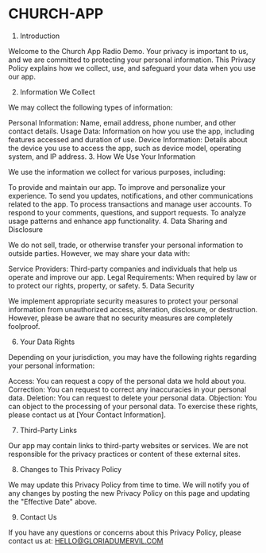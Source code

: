 # CHURCH-APP
1. Introduction

Welcome to the Church App Radio Demo. Your privacy is important to us, and we are committed to protecting your personal information. This Privacy Policy explains how we collect, use, and safeguard your data when you use our app.

2. Information We Collect

We may collect the following types of information:

Personal Information: Name, email address, phone number, and other contact details.
Usage Data: Information on how you use the app, including features accessed and duration of use.
Device Information: Details about the device you use to access the app, such as device model, operating system, and IP address.
3. How We Use Your Information

We use the information we collect for various purposes, including:

To provide and maintain our app.
To improve and personalize your experience.
To send you updates, notifications, and other communications related to the app.
To process transactions and manage user accounts.
To respond to your comments, questions, and support requests.
To analyze usage patterns and enhance app functionality.
4. Data Sharing and Disclosure

We do not sell, trade, or otherwise transfer your personal information to outside parties. However, we may share your data with:

Service Providers: Third-party companies and individuals that help us operate and improve our app.
Legal Requirements: When required by law or to protect our rights, property, or safety.
5. Data Security

We implement appropriate security measures to protect your personal information from unauthorized access, alteration, disclosure, or destruction. However, please be aware that no security measures are completely foolproof.

6. Your Data Rights

Depending on your jurisdiction, you may have the following rights regarding your personal information:

Access: You can request a copy of the personal data we hold about you.
Correction: You can request to correct any inaccuracies in your personal data.
Deletion: You can request to delete your personal data.
Objection: You can object to the processing of your personal data.
To exercise these rights, please contact us at [Your Contact Information].

7. Third-Party Links

Our app may contain links to third-party websites or services. We are not responsible for the privacy practices or content of these external sites.

8. Changes to This Privacy Policy

We may update this Privacy Policy from time to time. We will notify you of any changes by posting the new Privacy Policy on this page and updating the "Effective Date" above.

9. Contact Us

If you have any questions or concerns about this Privacy Policy, please contact us at: HELLO@GLORIADUMERVIL.COM

